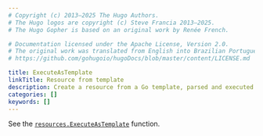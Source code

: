 ```yaml
---
# Copyright (c) 2013–2025 The Hugo Authors.
# The Hugo logos are copyright (c) Steve Francia 2013–2025.
# The Hugo Gopher is based on an original work by Renée French.

# Documentation licensed under the Apache License, Version 2.0.
# The original work was translated from English into Brazilian Portuguese.
# https://github.com/gohugoio/hugoDocs/blob/master/content/LICENSE.md

title: ExecuteAsTemplate
linkTitle: Resource from template
description: Create a resource from a Go template, parsed and executed with the given context.
categories: []
keywords: []
---
```


See the [`resources.ExecuteAsTemplate`](/functions/resources/executeastemplate/) function.
